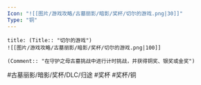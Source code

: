 ```yaml
---
Icon: "![[图片/游戏攻略/古墓丽影/暗影/奖杯/切尔的游戏.png|30]]"
Type: "铜"
---
```

```ad-common-bronze-trophy
title: (Title:: "切尔的游戏")
![[图片/游戏攻略/古墓丽影/暗影/奖杯/切尔的游戏.png|100]]

(Comment:: "在守护之母古墓挑战中进行计时挑战，并获得铜奖、银奖或金奖")
```

#古墓丽影/暗影/奖杯/DLC/归途 #奖杯 #奖杯/铜
